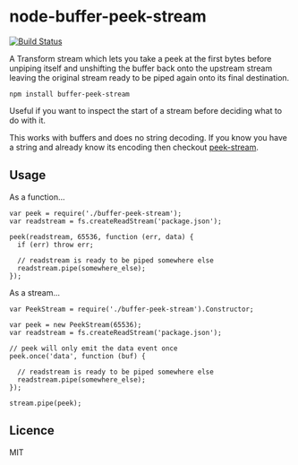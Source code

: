 # node-buffer-peek-stream

[![Build Status](https://travis-ci.org/seangarner/node-buffer-peek-stream.svg?branch=master)](https://travis-ci.org/seangarner/node-buffer-peek-stream)

A Transform stream which lets you take a peek at the first bytes before unpiping itself and
unshifting the buffer back onto the upstream stream leaving the original stream ready to be
piped again onto its final destination.

```
npm install buffer-peek-stream
```

Useful if you want to inspect the start of a stream before deciding what to do with it.

This works with buffers and does no string decoding.  If you know you have a string and already
know its encoding then checkout [peek-stream](https://github.com/mafintosh/peek-stream).


## Usage
As a function...
```
var peek = require('./buffer-peek-stream');
var readstream = fs.createReadStream('package.json');

peek(readstream, 65536, function (err, data) {
  if (err) throw err;

  // readstream is ready to be piped somewhere else
  readstream.pipe(somewhere_else);
});
```

As a stream...
```
var PeekStream = require('./buffer-peek-stream').Constructor;

var peek = new PeekStream(65536);
var readstream = fs.createReadStream('package.json');

// peek will only emit the data event once
peek.once('data', function (buf) {

  // readstream is ready to be piped somewhere else
  readstream.pipe(somewhere_else);
});

stream.pipe(peek);
```


## Licence
MIT
